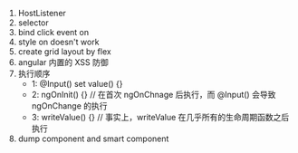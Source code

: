 1. HostListener
2. <ng-content></ng-content> selector
3. bind click event on <ng-content></ng-content>
4. style on <custom-component-label></custom-component-label> doesn't work
5. create grid layout by flex
6. angular 内置的 XSS 防御
7. 执行顺序
   - 1: @Input() set value() {}   
   - 2: ngOnInit() {}               // 在首次 ngOnChnage 后执行，而 @Input() 会导致 ngOnChange 的执行
   - 3: writeValue() {}             // 事实上，writeValue 在几乎所有的生命周期函数之后执行
8. dump component and smart component